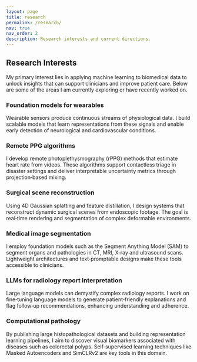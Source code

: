 ```yaml
---
layout: page
title: research
permalink: /research/
nav: true
nav_order: 2
description: Research interests and current directions.
---
```


## Research Interests

My primary interest lies in applying machine learning to biomedical data to unlock insights that can support clinicians and improve patient care. Below are some of the areas I am currently exploring or have recently worked on.

### Foundation models for wearables

Wearable sensors produce continuous streams of physiological data. I build scalable models that learn representations from these signals and enable early detection of neurological and cardiovascular conditions.

### Remote PPG algorithms

I develop remote photoplethysmography (rPPG) methods that estimate heart rate from videos. These algorithms support contactless triage in disaster settings and deliver interpretable uncertainty metrics through projection‑based mixing.

### Surgical scene reconstruction

Using 4D Gaussian splatting and feature distillation, I design systems that reconstruct dynamic surgical scenes from endoscopic footage. The goal is real‑time rendering and segmentation of complex deformable environments.

### Medical image segmentation

I employ foundation models such as the Segment Anything Model (SAM) to segment organs and pathologies in CT, MRI, X‑ray and ultrasound scans. Lightweight architectures and text‑promptable designs make these tools accessible to clinicians.

### LLMs for radiology report interpretation

Large language models can demystify complex radiology reports. I work on fine‑tuning language models to generate patient‑friendly explanations and flag follow‑up recommendations, enhancing understanding and adherence.

### Computational pathology

By publishing large histopathological datasets and building representation learning pipelines, I aim to discover visual biomarkers associated with diseases such as colorectal polyps. Self‑supervised learning techniques like Masked Autoencoders and SimCLRv2 are key tools in this domain.
